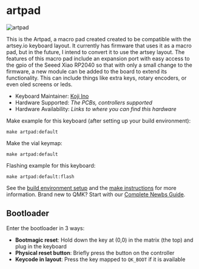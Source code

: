 # artpad

![artpad](https://imgur.com/a/epjAAAE)

This is the Artpad, a macro pad created created to be compatible with the artsey.io keyboard layout. It currently has firmware that uses it as a macro pad, but in the future, I intend to convert it to use the artsey layout.
The features of this macro pad include an expansion port with easy access to the gpio of the Seeed Xiao RP2040 so that with only a small change to the firmware, a new module can be added to the board to extend its functionality. This can include things like extra keys, rotary encoders, or even oled screens or leds.

* Keyboard Maintainer: [Koji Ino](https://github.com/Person20020)
* Hardware Supported: *The PCBs, controllers supported*
* Hardware Availability: *Links to where you can find this hardware*

Make example for this keyboard (after setting up your build environment):

    make artpad:default

Make the vial keymap:

    make artpad:default

Flashing example for this keyboard:

    make artpad:default:flash

See the [build environment setup](https://docs.qmk.fm/#/getting_started_build_tools) and the [make instructions](https://docs.qmk.fm/#/getting_started_make_guide) for more information. Brand new to QMK? Start with our [Complete Newbs Guide](https://docs.qmk.fm/#/newbs).

## Bootloader

Enter the bootloader in 3 ways:

* **Bootmagic reset**: Hold down the key at (0,0) in the matrix (the top) and plug in the keyboard
* **Physical reset button**: Briefly press the button on the controller
* **Keycode in layout**: Press the key mapped to `QK_BOOT` if it is available
